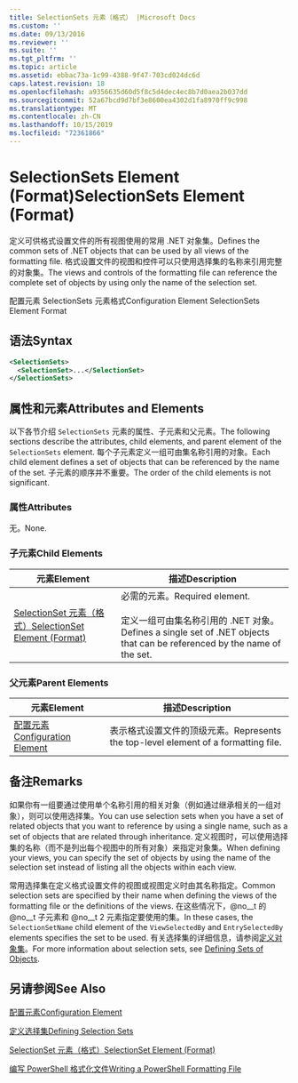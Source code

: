 ```yaml
---
title: SelectionSets 元素（格式） |Microsoft Docs
ms.custom: ''
ms.date: 09/13/2016
ms.reviewer: ''
ms.suite: ''
ms.tgt_pltfrm: ''
ms.topic: article
ms.assetid: ebbac73a-1c99-4388-9f47-703cd024dc6d
caps.latest.revision: 18
ms.openlocfilehash: a9356635d60d5f8c5d4dec4ec8b7d0aea2b037dd
ms.sourcegitcommit: 52a67bcd9d7bf3e8600ea4302d1fa8970ff9c998
ms.translationtype: MT
ms.contentlocale: zh-CN
ms.lasthandoff: 10/15/2019
ms.locfileid: "72361866"
---
```

# <a name="selectionsets-element-format"></a><span data-ttu-id="57fb4-102">SelectionSets Element (Format)</span><span class="sxs-lookup"><span data-stu-id="57fb4-102">SelectionSets Element (Format)</span></span>

<span data-ttu-id="57fb4-103">定义可供格式设置文件的所有视图使用的常用 .NET 对象集。</span><span class="sxs-lookup"><span data-stu-id="57fb4-103">Defines the common sets of .NET objects that can be used by all views of the formatting file.</span></span> <span data-ttu-id="57fb4-104">格式设置文件的视图和控件可以只使用选择集的名称来引用完整的对象集。</span><span class="sxs-lookup"><span data-stu-id="57fb4-104">The views and controls of the formatting file can reference the complete set of objects by using only the name of the selection set.</span></span>

<span data-ttu-id="57fb4-105">配置元素 SelectionSets 元素格式</span><span class="sxs-lookup"><span data-stu-id="57fb4-105">Configuration Element SelectionSets Element Format</span></span>

## <a name="syntax"></a><span data-ttu-id="57fb4-106">语法</span><span class="sxs-lookup"><span data-stu-id="57fb4-106">Syntax</span></span>

```xml
<SelectionSets>
  <SelectionSet>...</SelectionSet>
</SelectionSets>
```

## <a name="attributes-and-elements"></a><span data-ttu-id="57fb4-107">属性和元素</span><span class="sxs-lookup"><span data-stu-id="57fb4-107">Attributes and Elements</span></span>

<span data-ttu-id="57fb4-108">以下各节介绍 `SelectionSets` 元素的属性、子元素和父元素。</span><span class="sxs-lookup"><span data-stu-id="57fb4-108">The following sections describe the attributes, child elements, and parent element of the `SelectionSets` element.</span></span> <span data-ttu-id="57fb4-109">每个子元素定义一组可由集名称引用的对象。</span><span class="sxs-lookup"><span data-stu-id="57fb4-109">Each child element defines a set of objects that can be referenced by the name of the set.</span></span> <span data-ttu-id="57fb4-110">子元素的顺序并不重要。</span><span class="sxs-lookup"><span data-stu-id="57fb4-110">The order of the child elements is not significant.</span></span>

### <a name="attributes"></a><span data-ttu-id="57fb4-111">属性</span><span class="sxs-lookup"><span data-stu-id="57fb4-111">Attributes</span></span>

<span data-ttu-id="57fb4-112">无。</span><span class="sxs-lookup"><span data-stu-id="57fb4-112">None.</span></span>

### <a name="child-elements"></a><span data-ttu-id="57fb4-113">子元素</span><span class="sxs-lookup"><span data-stu-id="57fb4-113">Child Elements</span></span>

|<span data-ttu-id="57fb4-114">元素</span><span class="sxs-lookup"><span data-stu-id="57fb4-114">Element</span></span>|<span data-ttu-id="57fb4-115">描述</span><span class="sxs-lookup"><span data-stu-id="57fb4-115">Description</span></span>|
|-------------|-----------------|
|[<span data-ttu-id="57fb4-116">SelectionSet 元素（格式）</span><span class="sxs-lookup"><span data-stu-id="57fb4-116">SelectionSet Element (Format)</span></span>](./selectionset-element-format.md)|<span data-ttu-id="57fb4-117">必需的元素。</span><span class="sxs-lookup"><span data-stu-id="57fb4-117">Required element.</span></span><br /><br /> <span data-ttu-id="57fb4-118">定义一组可由集名称引用的 .NET 对象。</span><span class="sxs-lookup"><span data-stu-id="57fb4-118">Defines a single set of .NET objects that can be referenced by the name of the set.</span></span>|

### <a name="parent-elements"></a><span data-ttu-id="57fb4-119">父元素</span><span class="sxs-lookup"><span data-stu-id="57fb4-119">Parent Elements</span></span>

|<span data-ttu-id="57fb4-120">元素</span><span class="sxs-lookup"><span data-stu-id="57fb4-120">Element</span></span>|<span data-ttu-id="57fb4-121">描述</span><span class="sxs-lookup"><span data-stu-id="57fb4-121">Description</span></span>|
|-------------|-----------------|
|[<span data-ttu-id="57fb4-122">配置元素</span><span class="sxs-lookup"><span data-stu-id="57fb4-122">Configuration Element</span></span>](./configuration-element-format.md)|<span data-ttu-id="57fb4-123">表示格式设置文件的顶级元素。</span><span class="sxs-lookup"><span data-stu-id="57fb4-123">Represents the top-level element of a formatting file.</span></span>|

## <a name="remarks"></a><span data-ttu-id="57fb4-124">备注</span><span class="sxs-lookup"><span data-stu-id="57fb4-124">Remarks</span></span>

<span data-ttu-id="57fb4-125">如果你有一组要通过使用单个名称引用的相关对象（例如通过继承相关的一组对象），则可以使用选择集。</span><span class="sxs-lookup"><span data-stu-id="57fb4-125">You can use selection sets when you have a set of related objects that you want to reference by using a single name, such as a set of objects that are related through inheritance.</span></span> <span data-ttu-id="57fb4-126">定义视图时，可以使用选择集的名称（而不是列出每个视图中的所有对象）来指定对象集。</span><span class="sxs-lookup"><span data-stu-id="57fb4-126">When defining your views, you can specify the set of objects by using the name of the selection set instead of listing all the objects within each view.</span></span>

<span data-ttu-id="57fb4-127">常用选择集在定义格式设置文件的视图或视图定义时由其名称指定。</span><span class="sxs-lookup"><span data-stu-id="57fb4-127">Common selection sets are specified by their name when defining the views of the formatting file or the definitions of the views.</span></span> <span data-ttu-id="57fb4-128">在这些情况下，@no__t 的 @no__t 子元素和 @no__t 2 元素指定要使用的集。</span><span class="sxs-lookup"><span data-stu-id="57fb4-128">In these cases, the `SelectionSetName` child element of the `ViewSelectedBy` and `EntrySelectedBy` elements specifies the set to be used.</span></span> <span data-ttu-id="57fb4-129">有关选择集的详细信息，请参阅[定义对象集](./defining-selection-sets.md)。</span><span class="sxs-lookup"><span data-stu-id="57fb4-129">For more information about selection sets, see [Defining Sets of Objects](./defining-selection-sets.md).</span></span>

## <a name="see-also"></a><span data-ttu-id="57fb4-130">另请参阅</span><span class="sxs-lookup"><span data-stu-id="57fb4-130">See Also</span></span>

[<span data-ttu-id="57fb4-131">配置元素</span><span class="sxs-lookup"><span data-stu-id="57fb4-131">Configuration Element</span></span>](./configuration-element-format.md)

[<span data-ttu-id="57fb4-132">定义选择集</span><span class="sxs-lookup"><span data-stu-id="57fb4-132">Defining Selection Sets</span></span>](./defining-selection-sets.md)

[<span data-ttu-id="57fb4-133">SelectionSet 元素（格式）</span><span class="sxs-lookup"><span data-stu-id="57fb4-133">SelectionSet Element (Format)</span></span>](./selectionset-element-format.md)

[<span data-ttu-id="57fb4-134">编写 PowerShell 格式化文件</span><span class="sxs-lookup"><span data-stu-id="57fb4-134">Writing a PowerShell Formatting File</span></span>](./writing-a-powershell-formatting-file.md)
